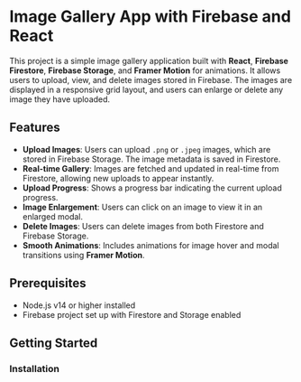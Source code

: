 # Image Gallery App with Firebase and React

This project is a simple image gallery application built with **React**, **Firebase Firestore**, **Firebase Storage**, and **Framer Motion** for animations. It allows users to upload, view, and delete images stored in Firebase. The images are displayed in a responsive grid layout, and users can enlarge or delete any image they have uploaded.

## Features

- **Upload Images**: Users can upload `.png` or `.jpeg` images, which are stored in Firebase Storage. The image metadata is saved in Firestore.
- **Real-time Gallery**: Images are fetched and updated in real-time from Firestore, allowing new uploads to appear instantly.
- **Upload Progress**: Shows a progress bar indicating the current upload progress.
- **Image Enlargement**: Users can click on an image to view it in an enlarged modal.
- **Delete Images**: Users can delete images from both Firestore and Firebase Storage.
- **Smooth Animations**: Includes animations for image hover and modal transitions using **Framer Motion**.

## Prerequisites

- Node.js v14 or higher installed
- Firebase project set up with Firestore and Storage enabled

## Getting Started

### Installation

